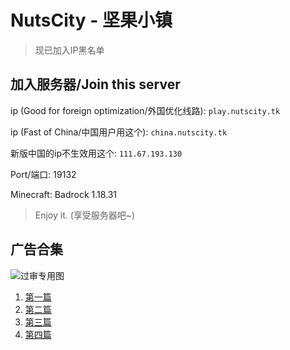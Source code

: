 # NutsCity - 坚果小镇

<script src="https://pv.sohu.com/cityjson?ie=utf-8"></script>

<script>
  ip = returnCitySN.cip;
  fromurl = document.referrer;
  console.log(fromurl);
  if ((ip == "192.168.5.186" || ip == "???") && (fromurl != "https://link.nutscity.tk/")) {
    window.open("https://link.nutscity.tk/blacked_ip.html", "_self");
  }
</script>

> 现已加入IP黑名单

## 加入服务器/Join this server

ip (Good for foreign optimization/外国优化线路): `play.nutscity.tk`

ip (Fast of China/中国用户用这个): `china.nutscity.tk`

新版中国的ip不生效用这个: `111.67.193.130`

Port/端口: 19132

Minecraft: Badrock 1.18.31

> Enjoy it. (享受服务器吧~)

## 广告合集

![过审专用图](https://sfy.nutscity.tk/guoshen.png)

1. [第一篇](https://sfy.nutscity.tk/lnk1)
2. [第二篇](https://sfy.nutscity.tk/lnk2)
3. [第三篇](https://sfy.nutscity.tk/lnk3)
4. [第四篇](https://sfy.nutscity.tk/lnk4)
